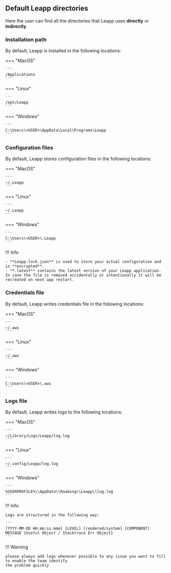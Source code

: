 ## Default Leapp directories

Here the user can find all the directories that Leapp uses **directly** or **indirectly**.

### Installation path
By default, Leapp is installed in the following locations:

=== "MacOS"

    ```
    /Applications
    ```

=== "Linux"

    ```
    /opt/Leapp
    ```

=== "Windows"

    ```
    C:\Users\<USER>\AppData\Local\Programs\Leapp
    ```

### Configuration files
By default, Leapp stores configuration files in the following locations:

=== "MacOS"

    ```
    ~/.Leapp
    ```

=== "Linux"

    ```
    ~/.Leapp
    ```

=== "Windows"

    ```
    C:\Users\<USER>\.Leapp
    ```

!!! Info

    - **Leapp-lock.json** is used to store your actual configuration and is **encrypted**.
    - **.latest** contains the latest version of your Leapp application. In case the file is removed accidentally or intentionally it will be recreated on next app restart.

### Credentials file
By default, Leapp writes credentials file in the following locations:

=== "MacOS"

    ```
    ~/.aws
    ```

=== "Linux"

    ```
    ~/.aws
    ```

=== "Windows"

    ```
    C:\Users\<USER>\.aws
    ```
### Logs file
By default, Leapp writes logs to the following locations:

=== "MacOS"

    ```
    ~/Library/Logs/Leapp/log.log
    ```

=== "Linux"

    ```
    ~/.config/Leapp/log.log
    ```

=== "Windows"

    ```
    %USERPROFILE%\\AppData\\Roaming\\Leapp\\log.log
    ```
!!! Info

    Logs are structured in the following way:

    ```
    [YYYY-MM-DD HH:mm:ss.mmm] [LEVEL] [rendered/system] [COMPONENT] MESSAGE {Useful Object / Stacktrace Err Object}
    ```

!!! Warning

    please always add logs whenever possible to any issue you want to fill to enable the team identify 
    the problem quickly
